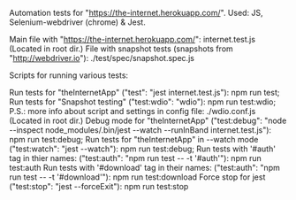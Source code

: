 Automation tests for "https://the-internet.herokuapp.com/".
Used: JS, Selenium-webdriver (chrome) & Jest.

Main file with "https://the-internet.herokuapp.com/": internet.test.js (Located in root dir.)
File with snapshot tests (snapshots from "http://webdriver.io"): ./test/spec/snapshot.spec.js

Scripts for running various tests:

Run tests for "theInternetApp" ("test": "jest internet.test.js"): npm run test;
Run tests for "Snapshot testing" ("test:wdio": "wdio"): npm run test:wdio; P.S.: more info about script and settings in config file: ./wdio.conf.js (Located in root dir.)
Debug mode for "theInternetApp" ("test:debug": "node --inspect node_modules/.bin/jest --watch --runInBand internet.test.js"): npm run test:debug;
Run tests for "theInternetApp" in --watch mode ("test:watch": "jest --watch"): npm run test:debug;
Run tests with '#auth' tag in thier names: ("test:auth": "npm run test -- -t '#auth'"): npm run test:auth
Run tests with '#download' tag in their names: ("test:auth": "npm run test -- -t '#download'"): npm run test:download
Force stop for jest ("test:stop": "jest --forceExit"): npm run test:stop